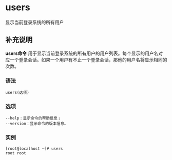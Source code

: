 users
===

显示当前登录系统的所有用户

## 补充说明

**users命令** 用于显示当前登录系统的所有用户的用户列表。每个显示的用户名对应一个登录会话。如果一个用户有不止一个登录会话，那他的用户名将显示相同的次数。

### 语法  

```shell
users(选项)
```

### 选项  

```shell
--help：显示命令的帮助信息；
--version：显示命令的版本信息。
```

### 实例  

```shell
[root@localhost ~]# users
root root
```


<!-- Linux命令行搜索引擎：https://jaywcjlove.github.io/linux-command/ -->